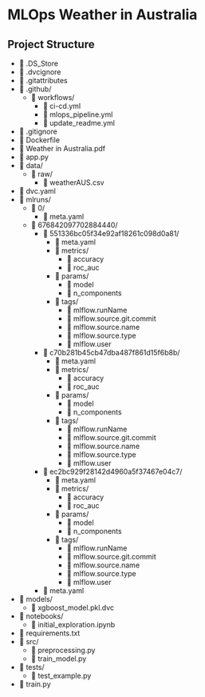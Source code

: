 # MLOps Weather in Australia

## Project Structure

- 📄 .DS_Store
- 📄 .dvcignore
- 📄 .gitattributes
- 📂 .github/
  - 📂 workflows/
    - 📄 ci-cd.yml
    - 📄 mlops_pipeline.yml
    - 📄 update_readme.yml
- 📄 .gitignore
- 📄 Dockerfile
- 📄 Weather in Australia.pdf
- 📄 app.py
- 📂 data/
  - 📂 raw/
    - 📄 weatherAUS.csv
- 📄 dvc.yaml
- 📂 mlruns/
  - 📂 0/
    - 📄 meta.yaml
  - 📂 676842097702884440/
    - 📂 551336bc05f34e92af18261c098d0a81/
      - 📄 meta.yaml
      - 📂 metrics/
        - 📄 accuracy
        - 📄 roc_auc
      - 📂 params/
        - 📄 model
        - 📄 n_components
      - 📂 tags/
        - 📄 mlflow.runName
        - 📄 mlflow.source.git.commit
        - 📄 mlflow.source.name
        - 📄 mlflow.source.type
        - 📄 mlflow.user
    - 📂 c70b281b45cb47dba487f861d15f6b8b/
      - 📄 meta.yaml
      - 📂 metrics/
        - 📄 accuracy
        - 📄 roc_auc
      - 📂 params/
        - 📄 model
        - 📄 n_components
      - 📂 tags/
        - 📄 mlflow.runName
        - 📄 mlflow.source.git.commit
        - 📄 mlflow.source.name
        - 📄 mlflow.source.type
        - 📄 mlflow.user
    - 📂 ec2bc929f28142d4960a5f37467e04c7/
      - 📄 meta.yaml
      - 📂 metrics/
        - 📄 accuracy
        - 📄 roc_auc
      - 📂 params/
        - 📄 model
        - 📄 n_components
      - 📂 tags/
        - 📄 mlflow.runName
        - 📄 mlflow.source.git.commit
        - 📄 mlflow.source.name
        - 📄 mlflow.source.type
        - 📄 mlflow.user
    - 📄 meta.yaml
- 📂 models/
  - 📄 xgboost_model.pkl.dvc
- 📂 notebooks/
  - 📄 initial_exploration.ipynb
- 📄 requirements.txt
- 📂 src/
  - 📄 preprocessing.py
  - 📄 train_model.py
- 📂 tests/
  - 📄 test_example.py
- 📄 train.py
